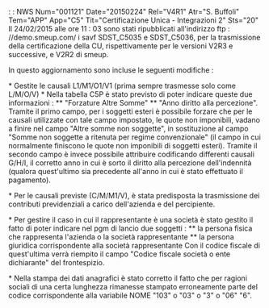  :  : NWS Num="001121" Date="20150224" Rel="V4R1" Atr="S. Buffoli" Tem="APP" App="C5" Tit="Certificazione Unica - Integrazioni 2" Sts="20"
Il 24/02/2015 alle ore 11 : 03 sono stati ripubblicati all'indirizzo ftp : //demo.smeup.com/ i savf SDST_C5035 e SDST_C5036, per la trasmissione della certificazione della CU, rispettivamente per le
versioni V2R3 e successive, e V2R2 di smeup.

In questo aggiornamento sono incluse le seguenti modifiche : 

\* Gestite le causali L1/M1/O1/V1 (prima sempre trasmesse solo come L/M/O/V) 
\* Nella tabella C5P è stato previsto di poter indicare queste due informazioni : 
\*\* "Forzature Altre Somme"
\*\* "Anno diritto alla percezione".
Tramite il primo campo, per i soggetti esteri è possibile forzare che per le causali utilizzate con tale campo impostato, le quote non imponibili, vadano a finire nel campo "Altre somme non soggette", in sostituzione al campo "Somme non soggette a ritenuta per regime convenzionale" (il campo in cui normalmente finiscono le quote non imponibili di soggetti esteri).
Tramite il secondo campo è invece possibile attribuire codificando differenti causali G/H/I, il corretto anno in cui è sorto il diritto alla percezione dell'indennità (qualora quest'ultimo sia precedente all'anno in cui è stato effettuato il pagamento).

\* Per le causali previste (C/M/M1/V), è stata predisposta la trasmissione dei contributi previdenziali a carico dell'azienda e del percipiente.

\* Per gestire il caso in cui il rappresentante è una società è stato gestito il fatto di poter indicare nel pgm di lancio due soggetti : 
\*\* la persona fisica che rappresenta l'azienda o la società rappresentante \*\* la persona giuridica corrispondente alla società rappresentante
Con il codice fiscale di quest'ultima verrà riempito il campo "Codice fiscale società o ente dichiarante" del frontespizio.

\* Nella stampa dei dati anagrafici è stato corretto il fatto che per ragioni sociali di una certa lunghezza rimanesse stampato erroneamente parte del codice corrispondente alla variabile NOME "103" o "03" o "3" o "06" "6".

